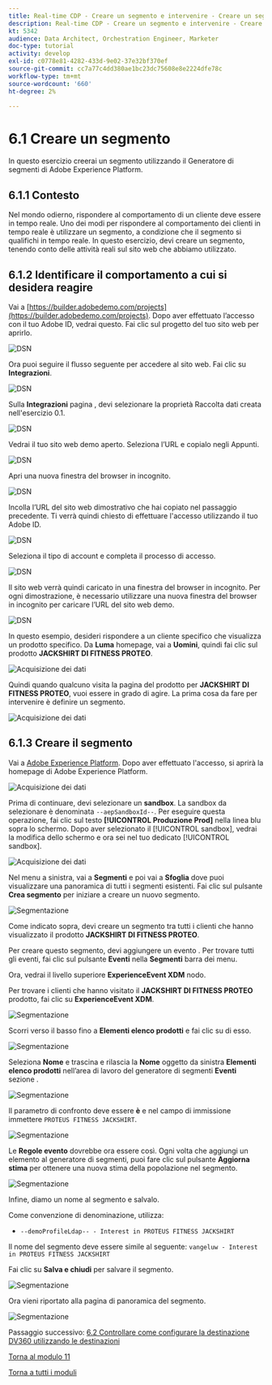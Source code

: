 ```yaml
---
title: Real-time CDP - Creare un segmento e intervenire - Creare un segmento
description: Real-time CDP - Creare un segmento e intervenire - Creare un segmento
kt: 5342
audience: Data Architect, Orchestration Engineer, Marketer
doc-type: tutorial
activity: develop
exl-id: c0778e81-4282-433d-9e02-37e32bf370ef
source-git-commit: cc7a77c4dd380ae1bc23dc75608e8e2224dfe78c
workflow-type: tm+mt
source-wordcount: '660'
ht-degree: 2%

---
```


# 6.1 Creare un segmento

In questo esercizio creerai un segmento utilizzando il Generatore di segmenti di Adobe Experience Platform.

## 6.1.1 Contesto

Nel mondo odierno, rispondere al comportamento di un cliente deve essere in tempo reale. Uno dei modi per rispondere al comportamento dei clienti in tempo reale è utilizzare un segmento, a condizione che il segmento si qualifichi in tempo reale. In questo esercizio, devi creare un segmento, tenendo conto delle attività reali sul sito web che abbiamo utilizzato.

## 6.1.2 Identificare il comportamento a cui si desidera reagire

Vai a [https://builder.adobedemo.com/projects](https://builder.adobedemo.com/projects). Dopo aver effettuato l’accesso con il tuo Adobe ID, vedrai questo. Fai clic sul progetto del tuo sito web per aprirlo.

![DSN](../module0/images/web8.png)

Ora puoi seguire il flusso seguente per accedere al sito web. Fai clic su **Integrazioni**.

![DSN](../module0/images/web1.png)

Sulla **Integrazioni** pagina , devi selezionare la proprietà Raccolta dati creata nell&#39;esercizio 0.1.

![DSN](../module0/images/web2.png)

Vedrai il tuo sito web demo aperto. Seleziona l’URL e copialo negli Appunti.

![DSN](../module0/images/web3.png)

Apri una nuova finestra del browser in incognito.

![DSN](../module0/images/web4.png)

Incolla l’URL del sito web dimostrativo che hai copiato nel passaggio precedente. Ti verrà quindi chiesto di effettuare l&#39;accesso utilizzando il tuo Adobe ID.

![DSN](../module0/images/web5.png)

Seleziona il tipo di account e completa il processo di accesso.

![DSN](../module0/images/web6.png)

Il sito web verrà quindi caricato in una finestra del browser in incognito. Per ogni dimostrazione, è necessario utilizzare una nuova finestra del browser in incognito per caricare l’URL del sito web demo.

![DSN](../module0/images/web7.png)

In questo esempio, desideri rispondere a un cliente specifico che visualizza un prodotto specifico.
Da **Luma** homepage, vai a **Uomini**, quindi fai clic sul prodotto **JACKSHIRT DI FITNESS PROTEO**.

![Acquisizione dei dati](./images/homenadia.png)

Quindi quando qualcuno visita la pagina del prodotto per **JACKSHIRT DI FITNESS PROTEO**, vuoi essere in grado di agire. La prima cosa da fare per intervenire è definire un segmento.

![Acquisizione dei dati](./images/homenadiapp.png)

## 6.1.3 Creare il segmento

Vai a [Adobe Experience Platform](https://experience.adobe.com/platform). Dopo aver effettuato l&#39;accesso, si aprirà la homepage di Adobe Experience Platform.

![Acquisizione dei dati](../module2/images/home.png)

Prima di continuare, devi selezionare un **sandbox**. La sandbox da selezionare è denominata ``--aepSandboxId--``. Per eseguire questa operazione, fai clic sul testo **[!UICONTROL Produzione Prod]** nella linea blu sopra lo schermo. Dopo aver selezionato il [!UICONTROL sandbox], vedrai la modifica dello schermo e ora sei nel tuo dedicato [!UICONTROL sandbox].

![Acquisizione dei dati](../module2/images/sb1.png)

Nel menu a sinistra, vai a **Segmenti** e poi vai a **Sfoglia** dove puoi visualizzare una panoramica di tutti i segmenti esistenti. Fai clic sul pulsante **Crea segmento** per iniziare a creare un nuovo segmento.

![Segmentazione](./images/menuseg.png)

Come indicato sopra, devi creare un segmento tra tutti i clienti che hanno visualizzato il prodotto **JACKSHIRT DI FITNESS PROTEO**.

Per creare questo segmento, devi aggiungere un evento . Per trovare tutti gli eventi, fai clic sul pulsante **Eventi** nella **Segmenti** barra dei menu.

Ora, vedrai il livello superiore **ExperienceEvent XDM** nodo.

Per trovare i clienti che hanno visitato il **JACKSHIRT DI FITNESS PROTEO** prodotto, fai clic su **ExperienceEvent XDM**.

![Segmentazione](./images/findee.png)

Scorri verso il basso fino a **Elementi elenco prodotti** e fai clic su di esso.

![Segmentazione](./images/see.png)

Seleziona **Nome** e trascina e rilascia la **Nome** oggetto da sinistra **Elementi elenco prodotti** nell’area di lavoro del generatore di segmenti **Eventi** sezione .

![Segmentazione](./images/eewebpdtlname1.png)

Il parametro di confronto deve essere **è** e nel campo di immissione immettere `PROTEUS FITNESS JACKSHIRT`.

![Segmentazione](./images/pv.png)

Le **Regole evento** dovrebbe ora essere così. Ogni volta che aggiungi un elemento al generatore di segmenti, puoi fare clic sul pulsante **Aggiorna stima** per ottenere una nuova stima della popolazione nel segmento.

![Segmentazione](./images/ldap4.png)

Infine, diamo un nome al segmento e salvalo.

Come convenzione di denominazione, utilizza:

- `--demoProfileLdap-- - Interest in PROTEUS FITNESS JACKSHIRT`

Il nome del segmento deve essere simile al seguente:
`vangeluw - Interest in PROTEUS FITNESS JACKSHIRT`

Fai clic su **Salva e chiudi** per salvare il segmento.

![Segmentazione](./images/segmentname.png)

Ora vieni riportato alla pagina di panoramica del segmento.

![Segmentazione](./images/savedsegment.png)

Passaggio successivo: [6.2 Controllare come configurare la destinazione DV360 utilizzando le destinazioni](./ex2.md)

[Torna al modulo 11](./real-time-cdp-build-a-segment-take-action.md)

[Torna a tutti i moduli](../../overview.md)

